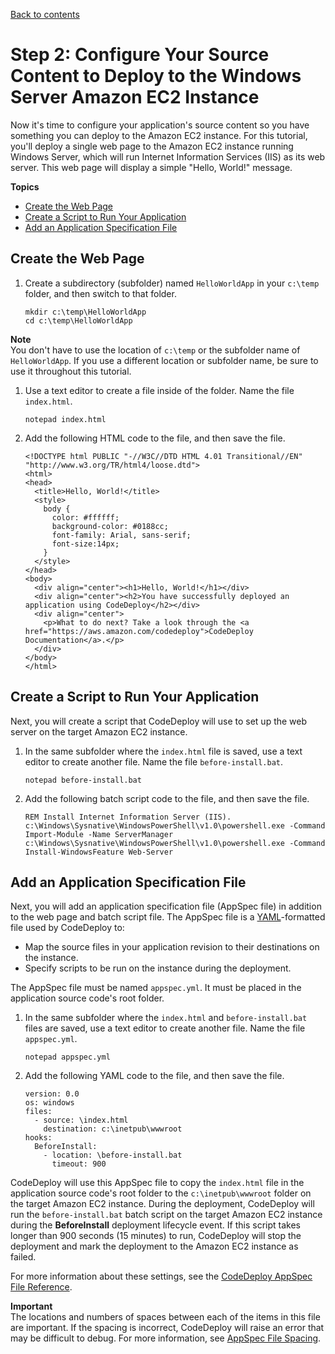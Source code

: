 [Back to contents](index.md)

# Step 2: Configure Your Source Content to Deploy to the Windows Server Amazon EC2 Instance<a name="tutorials-windows-configure-content"></a>

Now it's time to configure your application's source content so you have something you can deploy to the Amazon EC2 instance\. For this tutorial, you'll deploy a single web page to the Amazon EC2 instance running Windows Server, which will run Internet Information Services \(IIS\) as its web server\. This web page will display a simple "Hello, World\!" message\.

**Topics**
+ [Create the Web Page](#tutorials-windows-configure-content-download-code)
+ [Create a Script to Run Your Application](#tutorials-windows-configure-content-create-scripts)
+ [Add an Application Specification File](#tutorials-windows-configure-content-add-appspec-file)

## Create the Web Page<a name="tutorials-windows-configure-content-download-code"></a>

1. Create a subdirectory \(subfolder\) named `HelloWorldApp` in your `c:\temp` folder, and then switch to that folder\.

   ```
   mkdir c:\temp\HelloWorldApp
   cd c:\temp\HelloWorldApp
   ```
**Note**  
You don't have to use the location of `c:\temp` or the subfolder name of `HelloWorldApp`\. If you use a different location or subfolder name, be sure to use it throughout this tutorial\.

1. Use a text editor to create a file inside of the folder\. Name the file `index.html`\.

   ```
   notepad index.html
   ```

1. Add the following HTML code to the file, and then save the file\.

   ```
   <!DOCTYPE html PUBLIC "-//W3C//DTD HTML 4.01 Transitional//EN" "http://www.w3.org/TR/html4/loose.dtd">
   <html>
   <head>
     <title>Hello, World!</title>
     <style>
       body {
         color: #ffffff;
         background-color: #0188cc;
         font-family: Arial, sans-serif;  
         font-size:14px;
       }
     </style>
   </head>
   <body>
     <div align="center"><h1>Hello, World!</h1></div>
     <div align="center"><h2>You have successfully deployed an application using CodeDeploy</h2></div>
     <div align="center">
       <p>What to do next? Take a look through the <a href="https://aws.amazon.com/codedeploy">CodeDeploy Documentation</a>.</p>
     </div>
   </body>
   </html>
   ```

## Create a Script to Run Your Application<a name="tutorials-windows-configure-content-create-scripts"></a>

Next, you will create a script that CodeDeploy will use to set up the web server on the target Amazon EC2 instance\.

1. In the same subfolder where the `index.html` file is saved, use a text editor to create another file\. Name the file `before-install.bat`\.

   ```
   notepad before-install.bat
   ```

1. Add the following batch script code to the file, and then save the file\.

   ```
   REM Install Internet Information Server (IIS).
   c:\Windows\Sysnative\WindowsPowerShell\v1.0\powershell.exe -Command Import-Module -Name ServerManager
   c:\Windows\Sysnative\WindowsPowerShell\v1.0\powershell.exe -Command Install-WindowsFeature Web-Server
   ```

## Add an Application Specification File<a name="tutorials-windows-configure-content-add-appspec-file"></a>

Next, you will add an application specification file \(AppSpec file\) in addition to the web page and batch script file\. The AppSpec file is a [YAML](http://www.yaml.org)\-formatted file used by CodeDeploy to: 
+ Map the source files in your application revision to their destinations on the instance\.
+ Specify scripts to be run on the instance during the deployment\.

The AppSpec file must be named `appspec.yml`\. It must be placed in the application source code's root folder\.

1. In the same subfolder where the `index.html` and `before-install.bat` files are saved, use a text editor to create another file\. Name the file `appspec.yml`\.

   ```
   notepad appspec.yml
   ```

1. Add the following YAML code to the file, and then save the file\.

   ```
   version: 0.0
   os: windows
   files:
     - source: \index.html
       destination: c:\inetpub\wwwroot
   hooks:
     BeforeInstall:
       - location: \before-install.bat
         timeout: 900
   ```

CodeDeploy will use this AppSpec file to copy the `index.html` file in the application source code's root folder to the `c:\inetpub\wwwroot` folder on the target Amazon EC2 instance\. During the deployment, CodeDeploy will run the `before-install.bat` batch script on the target Amazon EC2 instance during the **BeforeInstall** deployment lifecycle event\. If this script takes longer than 900 seconds \(15 minutes\) to run, CodeDeploy will stop the deployment and mark the deployment to the Amazon EC2 instance as failed\.

For more information about these settings, see the [CodeDeploy AppSpec File Reference](reference-appspec-file.md)\.

**Important**  
The locations and numbers of spaces between each of the items in this file are important\. If the spacing is incorrect, CodeDeploy will raise an error that may be difficult to debug\. For more information, see [AppSpec File Spacing](reference-appspec-file.md#reference-appspec-file-spacing)\.